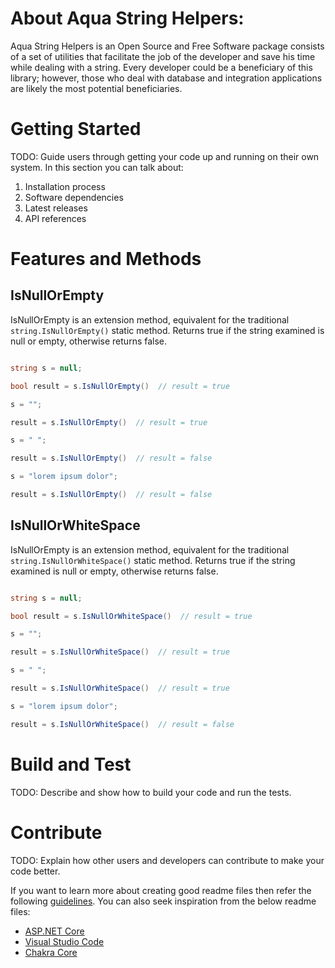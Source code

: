 # About Aqua String Helpers:

Aqua String Helpers is an Open Source and Free Software package consists of a set of utilities that facilitate the job of the developer and save his time while dealing with a string. Every developer could be a beneficiary of this library; however, those who deal with database and integration applications are likely the most potential beneficiaries.


# Getting Started
TODO: Guide users through getting your code up and running on their own system. In this section you can talk about:
1.	Installation process
2.	Software dependencies
3.	Latest releases
4.	API references

# Features and Methods
## IsNullOrEmpty
IsNullOrEmpty is an extension method, equivalent for the traditional ``` string.IsNullOrEmpty() ``` static method. Returns true if the string examined is null or empty, otherwise returns false.

```C#

string s = null;

bool result = s.IsNullOrEmpty()  // result = true

s = "";

result = s.IsNullOrEmpty()  // result = true

s = " ";

result = s.IsNullOrEmpty()  // result = false

s = "lorem ipsum dolor";

result = s.IsNullOrEmpty()  // result = false

```

## IsNullOrWhiteSpace
IsNullOrEmpty is an extension method, equivalent for the traditional ``` string.IsNullOrWhiteSpace() ``` static method. Returns true if the string examined is null or empty, otherwise returns false.

```C#

string s = null;

bool result = s.IsNullOrWhiteSpace()  // result = true

s = "";

result = s.IsNullOrWhiteSpace()  // result = true

s = " ";

result = s.IsNullOrWhiteSpace()  // result = true

s = "lorem ipsum dolor";

result = s.IsNullOrWhiteSpace()  // result = false

```


# Build and Test
TODO: Describe and show how to build your code and run the tests. 

# Contribute
TODO: Explain how other users and developers can contribute to make your code better. 

If you want to learn more about creating good readme files then refer the following [guidelines](https://docs.microsoft.com/en-us/azure/devops/repos/git/create-a-readme?view=azure-devops). You can also seek inspiration from the below readme files:
- [ASP.NET Core](https://github.com/aspnet/Home)
- [Visual Studio Code](https://github.com/Microsoft/vscode)
- [Chakra Core](https://github.com/Microsoft/ChakraCore)
